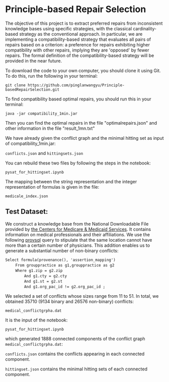 # Principle-based Repair Selection

The objective of this project is to extract preferred repairs from inconsistent knowledge bases using specific strategies, with the classical cardinality-based strategy as the conventional approach. In particular, we are implementing a compatibility-based strategy that evaluates all pairs of repairs based on a criterion: a preference for repairs exhibiting higher compatibility with other repairs, implying they are 'opposed' by fewer repairs. The formal definition of the compatibility-based strategy will be provided in the near future.

To download the code to your own computer, you should clone it using Git.  
To do this, run the following in your terminal:

    git clone https://github.com/pinglanwangyu/Principle-basedRepairSelection.git

To find compatibility based optimal repairs, you should run this in your terminal:
    
    java -jar compatibility_1min.jar

Then you can find the optimal repairs in the file "optimalrepairs.json" and other information in the file "result_1mn.txt"

We have already given the conflict graph and the minimal hitting set as input of compatibility_1min.jar:  
    
`conflicts.json` and `hittingsets.json`

You can rebuild these two files by following the steps in the notebook:
 
`pysat_for_hittingset.ipynb`
     
The mapping between the string representation and the integer representation of formulas is given in the file:

`medicale_index.json`
    
## Test Dataset:

We construct a knowledge base from the
National Downloadable File provided by [the Centers for Medicare & Medicaid Services](https://data.cms.gov/provider-data). It contains information on
medical professionals and their affiliations. We use the following [provsql](https://github.com/PierreSenellart/provsql.git) query to stipulate
that the same location cannot have more than a certain number of physicians. This addition enables us to generate a substantial
number of non-binary conflicts:

`Select formula(provenance(), 'assertion_mapping')`  
&emsp;&emsp;    `From grouppractice as g1,grouppractice as g2`   
&emsp;&emsp;    `Where g1.zip = g2.zip`   
&emsp;&emsp;&emsp;&emsp;         `And g1.cty = g2.cty`   
&emsp;&emsp;&emsp;&emsp;         `And g1.st = g2.st`    
&emsp;&emsp;&emsp;&emsp;         `And g1.org_pac_id != g2.org_pac_id ;`    


We selected a set of conflicts whose sizes range from 11 to 51. In total, we obtained 35710 (9134 binary and 26576 non-binary) conflicts:

`medical_conflictgrpha.dat`

It is the input of the notebook:

`pysat_for_hittingset.ipynb`
    
which generated 1888 connected components of the conflict graph `medical_conflictgrpha.dat`:  

`conflicts.json` contains the conflicts appearing in each connected component.

`hittingset.json` contains the minimal hitting sets of each connected component.
 
